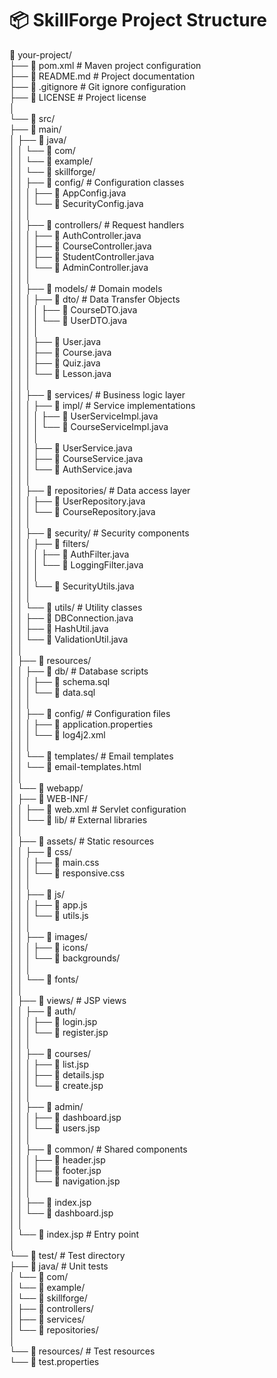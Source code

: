 📦 SkillForge Project Structure
==========================

   📂 your-project/<br>
   ├── 📄 pom.xml                          # Maven project configuration<br>
   ├── 📄 README.md                        # Project documentation<br>
   ├── 📄 .gitignore                       # Git ignore configuration<br>
   ├── 📄 LICENSE                          # Project license<br>
   │<br>
   └── 📂 src/<br>
      ├── 📂 main/<br>
      │   ├── 📂 java/<br>
      │   │   └── 📂 com/<br>
      │   │       └── 📂 example/<br>
      │   │           └── 📂 skillforge/<br>
      │   │               ├── 📂 config/                    # Configuration classes<br>
      │   │               │   ├── 📄 AppConfig.java<br>
      │   │               │   └── 📄 SecurityConfig.java<br>
      │   │               │<br>
      │   │               ├── 📂 controllers/               # Request handlers<br>
      │   │               │   ├── 📄 AuthController.java<br>
      │   │               │   ├── 📄 CourseController.java<br>
      │   │               │   ├── 📄 StudentController.java<br>
      │   │               │   └── 📄 AdminController.java<br>
      │   │               │<br>
      │   │               ├── 📂 models/                    # Domain models<br>
      │   │               │   ├── 📂 dto/                   # Data Transfer Objects<br>
      │   │               │   │   ├── 📄 CourseDTO.java<br>
      │   │               │   │   └── 📄 UserDTO.java<br>
      │   │               │   │<br>
      │   │               │   ├── 📄 User.java<br>
      │   │               │   ├── 📄 Course.java<br>
      │   │               │   ├── 📄 Quiz.java<br>
      │   │               │   └── 📄 Lesson.java<br>
      │   │               │<br>
      │   │               ├── 📂 services/                  # Business logic layer<br>
      │   │               │   ├── 📂 impl/                  # Service implementations<br>
      │   │               │   │   ├── 📄 UserServiceImpl.java<br>
      │   │               │   │   └── 📄 CourseServiceImpl.java<br>
      │   │               │   │<br>
      │   │               │   ├── 📄 UserService.java<br>
      │   │               │   ├── 📄 CourseService.java<br>
      │   │               │   └── 📄 AuthService.java<br>
      │   │               │<br>
      │   │               ├── 📂 repositories/              # Data access layer<br>
      │   │               │   ├── 📄 UserRepository.java<br>
      │   │               │   └── 📄 CourseRepository.java<br>
      │   │               │<br>
      │   │               ├── 📂 security/                  # Security components<br>
      │   │               │   ├── 📂 filters/<br>
      │   │               │   │   ├── 📄 AuthFilter.java<br>
      │   │               │   │   └── 📄 LoggingFilter.java<br>
      │   │               │   │<br>
      │   │               │   └── 📄 SecurityUtils.java<br>
      │   │               │<br>
      │   │               └── 📂 utils/                     # Utility classes<br>
      │   │                   ├── 📄 DBConnection.java<br>
      │   │                   ├── 📄 HashUtil.java<br>
      │   │                   └── 📄 ValidationUtil.java<br>
      │   │<br>
      │   ├── 📂 resources/<br>
      │   │   ├── 📂 db/                                   # Database scripts<br>
      │   │   │   ├── 📄 schema.sql<br>
      │   │   │   └── 📄 data.sql<br>
      │   │   │<br>
      │   │   ├── 📂 config/                               # Configuration files<br>
      │   │   │   ├── 📄 application.properties<br>
      │   │   │   └── 📄 log4j2.xml<br>
      │   │   │<br>
      │   │   └── 📂 templates/                            # Email templates<br>
      │   │       └── 📄 email-templates.html<br>
      │   │<br>
      │   └── 📂 webapp/<br>
      │       ├── 📂 WEB-INF/<br>
      │       │   ├── 📄 web.xml                           # Servlet configuration<br>
      │       │   └── 📂 lib/                              # External libraries<br>
      │       │<br>
      │       ├── 📂 assets/                               # Static resources<br>
      │       │   ├── 📂 css/<br>
      │       │   │   ├── 📄 main.css<br>
      │       │   │   └── 📄 responsive.css<br>
      │       │   │<br>
      │       │   ├── 📂 js/<br>
      │       │   │   ├── 📄 app.js<br>
      │       │   │   └── 📄 utils.js<br>
      │       │   │<br>
      │       │   ├── 📂 images/<br>
      │       │   │   ├── 📂 icons/<br>
      │       │   │   └── 📂 backgrounds/<br>
      │       │   │<br>
      │       │   └── 📂 fonts/<br>
      │       │<br>
      │       ├── 📂 views/                                # JSP views<br>
      │       │   ├── 📂 auth/<br>
      │       │   │   ├── 📄 login.jsp<br>
      │       │   │   └── 📄 register.jsp<br>
      │       │   │<br>
      │       │   ├── 📂 courses/<br>
      │       │   │   ├── 📄 list.jsp<br>
      │       │   │   ├── 📄 details.jsp<br>
      │       │   │   └── 📄 create.jsp<br>
      │       │   │<br>
      │       │   ├── 📂 admin/<br>
      │       │   │   ├── 📄 dashboard.jsp<br>
      │       │   │   └── 📄 users.jsp<br>
      │       │   │<br>
      │       │   ├── 📂 common/                           # Shared components<br>
      │       │   │   ├── 📄 header.jsp<br>
      │       │   │   ├── 📄 footer.jsp<br>
      │       │   │   └── 📄 navigation.jsp<br>
      │       │   │<br>
      │       │   ├── 📄 index.jsp<br>
      │       │   └── 📄 dashboard.jsp<br>
      │       │<br>
      │       └── 📄 index.jsp                             # Entry point<br>
      │<br>
      └── 📂 test/                                         # Test directory<br>
          ├── 📂 java/                                     # Unit tests<br>
          │   └── 📂 com/<br>
          │       └── 📂 example/<br>
          │           └── 📂 skillforge/<br>
          │               ├── 📂 controllers/<br>
          │               ├── 📂 services/<br>
          │               └── 📂 repositories/<br>
          │<br>
          └── 📂 resources/                                # Test resources<br>
              └── 📄 test.properties<br>